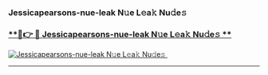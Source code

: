### Jessicapearsons-nue-leak N𝚞e L𝚎a𝚔 Nu𝚍e𝚜   

### [ **🔗👉 🔴 Jessicapearsons-nue-leak N𝚞e L𝚎a𝚔 Nu𝚍e𝚜 **](https://taap.it/xNRuk4)  

[![Jessicapearsons-nue-leak N𝚞e L𝚎a𝚔 Nu𝚍e𝚜 ](https://i.imgur.com/0qMVB7G.gif)](https://taap.it/xNRuk4)  

___  

